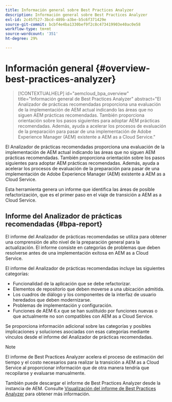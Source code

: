 ```yaml
---
title: Información general sobre Best Practices Analyzer
description: Información general sobre Best Practices Analyzer
exl-id: 2c45f527-3bcd-489b-a3be-b5c6f371429e
source-git-commit: bcbf4e4ba1330bef9f2c8c473419903e40ac0e58
workflow-type: tm+mt
source-wordcount: '351'
ht-degree: 29%

---
```


# Información general {#overview-best-practices-analyzer}

>[!CONTEXTUALHELP]
>id="aemcloud_bpa_overview"
>title="Información general de Best Practices Analyzer"
>abstract="El Analizador de prácticas recomendadas proporciona una evaluación de la implementación de AEM actual indicando las áreas que no siguen AEM prácticas recomendadas. También proporciona orientación sobre los pasos siguientes para adoptar AEM prácticas recomendadas. Además, ayuda a acelerar los procesos de evaluación de la preparación para pasar de una implementación de Adobe Experience Manager (AEM) existente a AEM as a Cloud Service."

El Analizador de prácticas recomendadas proporciona una evaluación de la implementación de AEM actual indicando las áreas que no siguen AEM prácticas recomendadas. También proporciona orientación sobre los pasos siguientes para adoptar AEM prácticas recomendadas. Además, ayuda a acelerar los procesos de evaluación de la preparación para pasar de una implementación de Adobe Experience Manager (AEM) existente a AEM as a Cloud Service.

Esta herramienta genera un informe que identifica las áreas de posible refactorización, que es el primer paso en el viaje de transición a AEM as a Cloud Service.

## Informe del Analizador de prácticas recomendadas {#bpa-report}

El informe del Analizador de prácticas recomendadas se utiliza para obtener una comprensión de alto nivel de la preparación general para la actualización. El informe consiste en categorías de problemas que deben resolverse antes de una implementación exitosa en AEM as a Cloud Service.

El informe del Analizador de prácticas recomendadas incluye las siguientes categorías:

* Funcionalidad de la aplicación que se debe refactorizar.
* Elementos de repositorio que deben moverse a una ubicación admitida.
* Los cuadros de diálogo y los componentes de la interfaz de usuario heredados que deben modernizarse.
* Problemas de implementación y configuración.
* Funciones de AEM 6.x que se han sustituido por funciones nuevas o que actualmente no son compatibles con AEM as a Cloud Service.

Se proporciona información adicional sobre las categorías y posibles implicaciones y soluciones asociadas con esas categorías mediante vínculos desde el informe del Analizador de prácticas recomendadas.

>[!NOTE]
>El informe de Best Practices Analyzer acelera el proceso de estimación del tiempo y el costo necesarios para realizar la transición a AEM as a Cloud Service al proporcionar información que de otra manera tendría que recopilarse y evaluarse manualmente.

También puede descargar el informe de Best Practices Analyzer desde la instancia de AEM. Consulte [Visualización del informe de Best Practices Analyzer](/help/journey-migration/best-practices-analyzer/using-best-practices-analyzer.md#viewing-report) para obtener más información.
